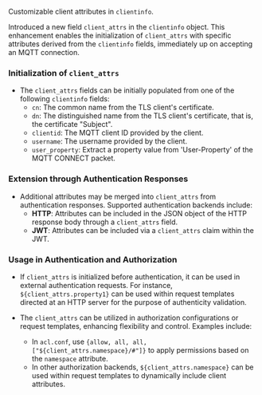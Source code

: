 Customizable client attributes in `clientinfo`.

Introduced a new field `client_attrs` in the `clientinfo` object.
This enhancement enables the initialization of `client_attrs` with specific
attributes derived from the `clientinfo` fields, immediately up on accepting
an MQTT connection.

### Initialization of `client_attrs`

- The `client_attrs` fields can be initially populated from one of the
  following `clientinfo` fields:
  - `cn`: The common name from the TLS client's certificate.
  - `dn`: The distinguished name from the TLS client's certificate, that is, the certificate "Subject".
  - `clientid`: The MQTT client ID provided by the client.
  - `username`: The username provided by the client.
  - `user_property`: Extract a property value from 'User-Property' of the MQTT CONNECT packet.

### Extension through Authentication Responses

- Additional attributes may be merged into `client_attrs` from authentication responses. Supported
  authentication backends include:
  - **HTTP**: Attributes can be included in the JSON object of the HTTP response body through a
    `client_attrs` field.
  - **JWT**: Attributes can be included via a `client_attrs` claim within the JWT.

### Usage in Authentication and Authorization

- If `client_attrs` is initialized before authentication, it can be used in external authentication
  requests. For instance, `${client_attrs.property1}` can be used within request templates
  directed at an HTTP server for the purpose of authenticity validation.

- The `client_attrs` can be utilized in authorization configurations or request templates, enhancing
  flexibility and control. Examples include:
  - In `acl.conf`, use `{allow, all, all, ["${client_attrs.namespace}/#"]}` to apply permissions
    based on the `namespace` attribute.
  - In other authorization backends, `${client_attrs.namespace}` can be used within request templates
    to dynamically include client attributes.
